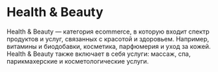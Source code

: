 # Health & Beauty

Health & Beauty — категория ecommerce, в которую входит спектр продуктов и услуг, связанных с красотой и здоровьем. Например, витамины и биодобавки, косметика, парфюмерия и уход за кожей. Health & Beauty также включает в себя услуги: массаж, спа, парикмахерские и косметологические услуги.
